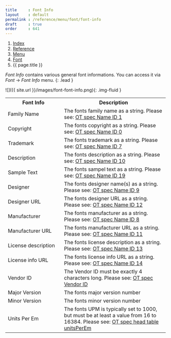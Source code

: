 ```yaml
---
title     : Font Info
layout    : default
permalink : /reference/menu/font/font-info
draft     : true
order     : 641
---
```


<nav aria-label="breadcrumb">
  <ol class="breadcrumb small">
    <li class="breadcrumb-item"><a href="{{ site.url }}">Index</a></li>
    <li class="breadcrumb-item"><a href="{{ site.url }}/reference">Reference</a></li>
    <li class="breadcrumb-item"><a href="{{ site.url }}/reference/menu">Menu</a></li>
    <li class="breadcrumb-item"><a href="{{ site.url }}/reference/menu/font">Font</a></li>
    <li class="breadcrumb-item active" aria-current="page">{{ page.title }}</li>
  </ol>
</nav>

*Font Info* contains various general font informations. You can access it via *Font* -> *Font Info* menu.
{: .lead }

![]({{ site.url }}/images/font-font-info.png){: .img-fluid }

<table class='table table-hover'>
<tr>
<th width='35%'>Font Info</th>
<th width='65%'>Description</th>
</tr>
<tr>
<td>Family Name</td>
<td>The fonts family name as a string. Please see: <a href='https://learn.microsoft.com/en-us/typography/opentype/spec/name#nid1' target="_blank">OT spec Name ID 1</a></td>
</tr>
<tr>
<td>Copyright</td>
<td>The fonts copyright as a string. Please see: <a href='https://learn.microsoft.com/en-us/typography/opentype/spec/name#nid0' target="_blank">OT spec Name ID 0</a></td>
</tr>
<tr>
<td>Trademark</td>
<td>The fonts trademark as a string. Please see: <a href='https://learn.microsoft.com/en-us/typography/opentype/spec/name#nid7' target="_blank">OT spec Name ID 7</a></td>
</tr>
<tr>
<td>Description</td>
<td>The fonts description as a string. Please see: <a href='https://learn.microsoft.com/en-us/typography/opentype/spec/name#nid10' target="_blank">OT spec Name ID 10</a></td>
</tr>
<tr>
<td>Sample Text</td>
<td>The fonts sampel text as a string. Please see: <a href='https://learn.microsoft.com/en-us/typography/opentype/spec/name#nid19' target="_blank">OT spec Name ID 19</a></td>
</tr>
<tr>
<td>Designer</td>
<td>The fonts designer name(s) as a string. Please see: <a href='https://learn.microsoft.com/en-us/typography/opentype/spec/name#nid9' target="_blank">OT spec Name ID 9</a></td>
</tr>
<tr>
<td>Designer URL</td>
<td>The fonts designer URL as a string. Please see: <a href='https://learn.microsoft.com/en-us/typography/opentype/spec/name#nid12' target="_blank">OT spec Name ID 12</a></td>
</tr>
<tr>
<td>Manufacturer</td>
<td>The fonts manufacturer as a string. Please see: <a href='https://learn.microsoft.com/en-us/typography/opentype/spec/name#nid8' target="_blank">OT spec Name ID 8</a></td>
</tr>
<tr>
<td>Manufacturer URL</td>
<td>The fonts manufacturer URL as a string. Please see: <a href='https://learn.microsoft.com/en-us/typography/opentype/spec/name#nid11' target="_blank">OT spec Name ID 11</a></td>
</tr>
<tr>
<td>License description</td>
<td>The fonts license description as a string. Please see: <a href='https://learn.microsoft.com/en-us/typography/opentype/spec/name#nid13' target="_blank">OT spec Name ID 13</a></td>
</tr>
<tr>
<td>License info URL</td>
<td>The fonts license info URL as a string. Please see: <a href='https://learn.microsoft.com/en-us/typography/opentype/spec/name#nid14' target="_blank">OT spec Name ID 14</a></td>
</tr>
<tr>
<td>Vendor ID</td>
<td>The Vendor ID must be exactly 4 characters long. Please see: <a href='https://learn.microsoft.com/en-us/typography/opentype/spec/os2#achvendid' target="_blank">OT spec Vendor ID</a></td>
</tr>
<tr>
<td>Major Version</td>
<td>The fonts major version number</td>
</tr>
<tr>
<td>Minor Version</td>
<td>The fonts minor version number</td>
</tr>
<tr>
<td>Units Per Em</td>
<td>The fonts UPM is typically set to 1000, but must be at least a value from 16 to 16384. Please see: <a href='https://learn.microsoft.com/en-us/typography/opentype/spec/head' target="_blank">OT spec head table unitsPerEm</a></td>
</tr>
</table>
